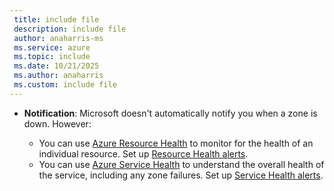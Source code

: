 ```yaml
---
 title: include file
 description: include file
 author: anaharris-ms
 ms.service: azure
 ms.topic: include
 ms.date: 10/21/2025
 ms.author: anaharris
 ms.custom: include file
---
```


- **Notification**: Microsoft doesn't automatically notify you when a zone is down. However:

    - You can use [Azure Resource Health](/azure/service-health/resource-health-overview) to monitor for the health of an individual resource. Set up [Resource Health alerts](/azure/service-health/resource-health-alert-arm-template-guide).
    - You can use [Azure Service Health](/azure/service-health/overview) to understand the overall health of the service, including any zone failures. Set up [Service Health alerts](/azure/service-health/resource-health-alert-arm-template-guide).
